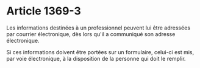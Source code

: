 # Article 1369-3

Les informations destinées à un professionnel peuvent lui être adressées par courrier électronique, dès lors qu'il a communiqué son adresse électronique.

Si ces informations doivent être portées sur un formulaire, celui-ci est mis, par voie électronique, à la disposition de la personne qui doit le remplir.

